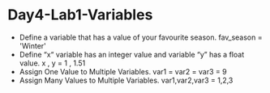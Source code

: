 # Day4-Lab1-Variables

- Define a variable that has a value of your favourite season.
fav_season = 'Winter'
- Define “x“ variable has an integer value and variable “y” has a float value.
x , y = 1 , 1.51
- Assign One Value to Multiple Variables.
var1 = var2 = var3 = 9
- Assign Many Values to Multiple Variables.
var1,var2,var3 = 1,2,3
